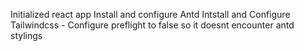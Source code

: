 Initialized react app
Install and configure Antd
Intstall and Configure Tailwindcss - Configure preflight to false so it doesnt encounter antd stylings
